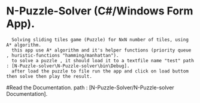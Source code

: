 # N-Puzzle-Solver (C#/Windows Form App).
      Solving sliding tiles game (Puzzle) for NxN number of tiles, using A* algorithm.
      this app use A* algorithm and it's helper functions (priority queue , huristic-functions "hamming/manhattan").
      to solve a puzzle , it should load it to a textfile name "test" path : [N-Puzzle-solver\N-Puzzle-solver\bin\Debug].
      after load the puzzle to file run the app and click on load buttom then solve then play the result.
#Read the Documentation.
path : [N-Puzzle-Solver/N-Puzzle-solver Documentation].


